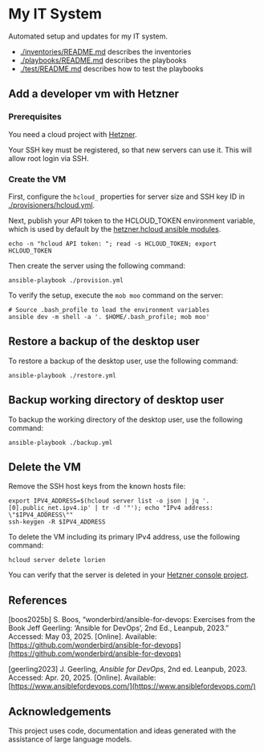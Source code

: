 # My IT System

Automated setup and updates for my IT system.

- [./inventories/README.md](./inventories/README.md) describes the inventories
- [./playbooks/README.md](./playbooks/README.md) describes the playbooks
- [./test/README.md](./test/README.md) describes how to test the playbooks

## Add a developer vm with Hetzner

### Prerequisites

You need a cloud project with [Hetzner](https://www.hetzner.com/).

Your SSH key must be registered, so that new servers can use it. This will
allow root login via SSH.

### Create the VM

First, configure the `hcloud_` properties for server size and SSH key ID in
[./provisioners/hcloud.yml](./provisioners/hcloud.yml).

Next, publish your API token to the HCLOUD_TOKEN environment variable, which
is used by default by the
[hetzner.hcloud ansible modules](https://docs.ansible.com/ansible/latest/collections/hetzner/hcloud/).

```shell
echo -n "hcloud API token: "; read -s HCLOUD_TOKEN; export HCLOUD_TOKEN
```

Then create the server using the following command:

```shell
ansible-playbook ./provision.yml
```

To verify the setup, execute the `mob moo` command on the server:

```shell
# Source .bash_profile to load the environment variables
ansible dev -m shell -a '. $HOME/.bash_profile; mob moo'
```

## Restore a backup of the desktop user

To restore a backup of the desktop user, use the following command:

```shell
ansible-playbook ./restore.yml
```

## Backup working directory of desktop user

To backup the working directory of the desktop user, use the following command:

```shell
ansible-playbook ./backup.yml
```

## Delete the VM

Remove the SSH host keys from the known hosts file:

```shell
export IPV4_ADDRESS=$(hcloud server list -o json | jq '.[0].public_net.ipv4.ip' | tr -d '"'); echo "IPv4 address: \"$IPV4_ADDRESS\""
ssh-keygen -R $IPV4_ADDRESS
```

To delete the VM including its primary IPv4 address, use the following command:

```shell
hcloud server delete lorien
```

You can verify that the server is deleted in your [Hetzner console project](https://console.hetzner.cloud/projects/10607445/servers).

## References

[boos2025b] S. Boos, “wonderbird/ansible-for-devops: Exercises from the Book Jeff Geerling: ‘Ansible for DevOps’, 2nd Ed., Leanpub, 2023.” Accessed: May 03, 2025. [Online]. Available: [https://github.com/wonderbird/ansible-for-devops](https://github.com/wonderbird/ansible-for-devops)

[geerling2023] J. Geerling, _Ansible for DevOps_, 2nd ed. Leanpub, 2023. Accessed: Apr. 20, 2025. [Online]. Available: [https://www.ansiblefordevops.com/](https://www.ansiblefordevops.com/)

## Acknowledgements

This project uses code, documentation and ideas generated with the assistance of
large language models.

